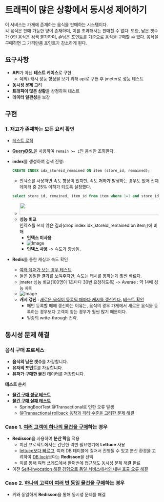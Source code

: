 <h1>트래픽이 많은 상황에서 동시성 제어하기</h1>

이 서비스는 가게에 존재하는 음식을 판매하는 시스템이다.  
각 음식은 판매 가능한 양이 존재하며, 이를 초과해서는 판매할 수 없다.</n>
또한, 남은 갯수가 0인 음식은 검색 불가하며, 손님은 포인트를 기준으로 음식을 구매할 수 있다. 
음식을 구매하면 그 가격만큼 포인트가 감소하게 된다.


## 요구사항

- **API**가 아닌 **테스트 케이스**로 구현
  -  예외) 캐시 성능 향상을 보기 위해 api로 구현 후 jmeter로 성능 테스트  
- **동시성 문제** 고려
- **트래픽이 많은 상황**을 상정하여 테스트
- **데이터 일관성**을 보장

## 구현

### 1. 재고가 존재하는 모든 요리 확인
- [테스트 로직](https://github.com/wjdwltn/Food_Flow/blob/19deeed4080148d68631119e9fc598c283a44ac0/src/test/java/com/wltn/foodflow/item/service/ItemServiceTest.java#L45)
- [**QueryDSL**](https://github.com/wjdwltn/Food_Flow/blob/19deeed4080148d68631119e9fc598c283a44ac0/src/main/java/com/wltn/foodflow/item/repository/ItemRepositoryImpl.java#L22)을 사용하여 `remain >= 1`인 음식만 조회한다.
- **index**를 생성하여 검색 진행:
    ```sql
    CREATE INDEX idx_storeid_remained ON item (store_id, remained);
    ```
    - 인덱스를 사용하면 속도 향상이 있지만, 속도 저하가 발생하는 경우도 있어 전체 데이터 중 25% 이하가 되도록 설정했다.
    ```sql
    select store_id, remained, item_id from item where 1=1 and store_id = 2 and quantity >= 1;
    ```
    - <img src="https://github.com/user-attachments/assets/f03f38ac-f5bb-479f-a52c-e1a46a8f6073" width="900" height="40"/>
  - **성능 비교**  
     인덱스를 쓰지 않은 결과(drop index idx_storeid_remained on item;)에 비해
    - **인덱스 미사용**
    - ![Image](https://github.com/user-attachments/assets/9a4ce2a7-9622-4921-971d-4404421f353c)
    - **인덱스 사용** -> 속도가  향상됨.
    


- **Redis**를 통한 캐싱과 속도 확인
  - [여러 유저가 보는 경우 테스트](https://github.com/wjdwltn/Food_Flow/blob/19deeed4080148d68631119e9fc598c283a44ac0/src/test/java/com/wltn/foodflow/item/service/ItemServiceTest.java#L79)
  - 둘은 동일한 결과를 보여주지만, 속도는 캐시를 통하는게 훨씬 빠르다.
  - jmeter 성능 비교(100명이 1초마다 30번 요청하도록) -> Averae : 약 14배 성능 차이
  - ![Image](https://github.com/user-attachments/assets/cff509a9-88d9-4896-85b6-5d767e04b2b3)
  - **캐시 갱신** : [새로운 음식이 등록될 때마다 캐시를 갱신한다.](https://github.com/wjdwltn/Food_Flow/blob/19deeed4080148d68631119e9fc598c283a44ac0/src/main/java/com/wltn/foodflow/item/service/ItemService.java#L19) [테스트 확인](https://github.com/wjdwltn/Food_Flow/blob/19deeed4080148d68631119e9fc598c283a44ac0/src/test/java/com/wltn/foodflow/item/service/ItemServiceTest.java#L118)
    - 매번 등록할 때에 갱신하는 이유는, 음식의 경우 가게에서 새로운 음식을 등록하는 경우보다 고객이 찾는 경우가 훨씬 많기 때문이다.
    - 일종의 write-through 전략.





## 동시성 문제 해결
###  음식 구매 프로세스

- **음식의 남은 갯수**를 차감합니다.
- **유저의 포인트**를 차감합니다.
- **유저가 구매한 물건** 데이터를 저장합니다.

**테스트 순서**
- [**물건 구매 성공 테스트**](https://github.com/wjdwltn/Food_Flow/blob/77f4b8db4afc0bdb44c22118cf9767054128c55b/src/test/java/com/wltn/foodflow/customer/service/CustomerServiceTest.java#L49)
- [**물건 구매 실패 테스트**](https://github.com/wjdwltn/Food_Flow/blob/77f4b8db4afc0bdb44c22118cf9767054128c55b/src/test/java/com/wltn/foodflow/customer/service/CustomerServiceTest.java#L61)
  - SpringBootTest @Transactional로 인한 오류 발생
  -  [@Transactional rollback 동작과 격리 수준을 고려한 문제 해결](https://nine-kitty-d57.notion.site/Spring-Boot-Transactional-rollback-1bd13be7db218078b221d435b122c077?pvs=4)

### Case 1. [여러 고객이 하나의 물건을 구매](https://github.com/wjdwltn/Food_Flow/blob/77f4b8db4afc0bdb44c22118cf9767054128c55b/src/test/java/com/wltn/foodflow/customer/service/CustomerServiceTest.java#L93)하는 경우

- **Redisson**을 사용하여 **분산 락**을 적용
  - 지난 프로젝트에서는 간단한 락만 필요했기에 **Lettuce** 사용
  - [lettuce보다 빠르고](https://nine-kitty-d57.notion.site/Redis-Lettuce-Redisson-1c013be7db21804ea80ae794f1a8a9b5?pvs=4), 여러 DB 테이블에 걸쳐서 진행될 수 있고 분산 환경을 고려하여 [DB lock](https://nine-kitty-d57.notion.site/Optimistic-Pessimisitc-1c013be7db21808da489ddb0e1fc45fe?pvs=4)보다는 **Redisson**을 선택
  - 이를 통해 여러 쓰레드에서 한꺼번에 접근해도 동시성 문제 해결 완료
- 이전 [Self-Invocation 해결 경험으로 동일 서비스에서의 내부 호출 오류 해결](https://nine-kitty-d57.notion.site/Self-Invocation-Cacheable-Transactional-1bd13be7db21803db864f15fb074a4e4?pvs=4)

### Case 2. [하나의 고객이 여러 번 동일 물건을 구매](https://github.com/wjdwltn/Food_Flow/blob/77f4b8db4afc0bdb44c22118cf9767054128c55b/src/test/java/com/wltn/foodflow/customer/service/CustomerServiceTest.java#L120)하는 경우

- 위와 동일하게 **Redisson**을 통해 동시성 문제를 해결

